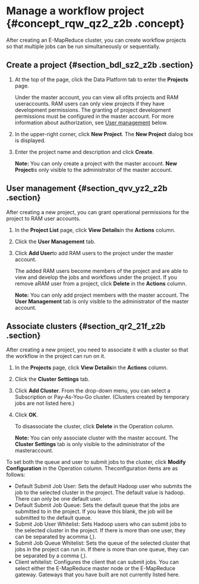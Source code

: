 # Manage a workflow project {#concept_rqw_qz2_z2b .concept}

After creating an E-MapReduce cluster, you can create workflow projects so that multiple jobs can be run simultaneously or sequentially.

## Create a project {#section_bdl_sz2_z2b .section}

1.  At the top of the page, click the Data Platform tab to enter the **Projects** page.

    Under the master account, you can view all ofits projects and RAM useraccounts. RAM users can only view projects if they have development permissions. The granting of project development permissions must be configured in the master account. For more information about authorization, see [User management](#section_qvv_yz2_z2b) below.

2.  In the upper-right corner, click **New Project**. The **New Project** dialog box is displayed.
3.  Enter the project name and description and click **Create**.

    **Note:** You can only create a project with the master account. **New Project**is only visible to the administrator of the master account.


## User management {#section_qvv_yz2_z2b .section}

After creating a new project, you can grant operational permissions for the project to RAM user accounts.

1.  In the **Project List** page, click **View Details**in the **Actions** column.
2.  Click the **User Management** tab.
3.  Click **Add User**to add RAM users to the project under the master account.

    The added RAM users become members of the project and are able to view and develop the jobs and workflows under the project. If you remove aRAM user from a project, click **Delete** in the **Actions** column.

    **Note:** You can only add project members with the master account. The **User Management** tab is only visible to the administrator of the master account.


## Associate clusters {#section_qr2_21f_z2b .section}

After creating a new project, you need to associate it with a cluster so that the workflow in the project can run on it.

1.  In the **Projects** page, click **View Details**in the **Actions** column.
2.  Click the **Cluster Settings** tab.
3.  Click **Add Cluster**. From the drop-down menu, you can select a Subscription or Pay-As-You-Go cluster. \(Clusters created by temporary jobs are not listed here.\)
4.  Click **OK**.

    To disassociate the cluster, click **Delete** in the Operation column.

    **Note:** You can only associate cluster with the master account. The **Cluster Settings** tab is only visible to the administrator of the masteraccount.


To set both the queue and user to submit jobs to the cluster, click **Modify Configuration** in the Operation column. Theconfiguration items are as follows:

-   Default Submit Job User: Sets the default Hadoop user who submits the job to the selected cluster in the project. The default value is hadoop. There can only be one default user.
-   Default Submit Job Queue: Sets the default queue that the jobs are submitted to in the project. If you leave this blank, the job will be submitted to the default queue.
-   Submit Job User Whitelist: Sets Hadoop users who can submit jobs to the selected cluster in the project. If there is more than one user, they can be separated by acomma \(,\).
-   Submit Job Queue Whitelist: Sets the queue of the selected cluster that jobs in the project can run in. If there is more than one queue, they can be separated by a comma \(,\).
-   Client whitelist: Configures the client that can submit jobs. You can select either the E-MapReduce master node or the E-MapReduce gateway. Gateways that you have built are not currently listed here.

